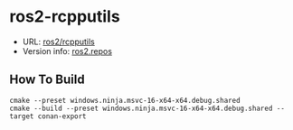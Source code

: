 # ros2-rcpputils

- URL: [ros2/rcpputils](https://github.com/ros2/rcpputils.git)
- Version info: [ros2.repos](https://github.com/ros2/ros2/blob/iron-release/ros2.repos)

## How To Build
```
cmake --preset windows.ninja.msvc-16-x64-x64.debug.shared
cmake --build --preset windows.ninja.msvc-16-x64-x64.debug.shared --target conan-export
```
